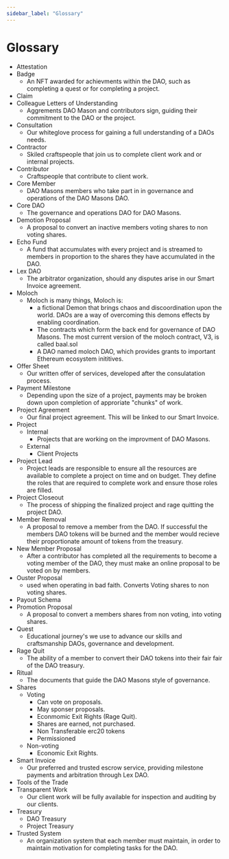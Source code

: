 ```yaml
---
sidebar_label: "Glossary"
---
```


# Glossary

- Attestation
- Badge
  - An NFT awarded for achievments within the DAO, such as completing a quest or for completing a project.
- Claim
- Colleague Letters of Understanding
  - Aggrements DAO Mason and contributors sign, guiding their commitment to the DAO or the project.
- Consultation
  - Our whiteglove process for gaining a full understanding of a DAOs needs.
- Contractor
  - Skiled craftspeople that join us to complete client work and or internal projects.
- Contributor
  - Craftspeople that contribute to client work.
- Core Member
  - DAO Masons members who take part in in governance and operations of the DAO Masons DAO.
- Core DAO
  - The governance and operations DAO for DAO Masons.
- Demotion Proposal
  - A proposal to convert an inactive members voting shares to non voting shares. 
- Echo Fund
  - A fund that accumulates with every project and is streamed to members in proportion to the shares they have accumulated in the DAO.
- Lex DAO
  - The arbitrator organization, should any disputes arise in our Smart Invoice agreement.
- Moloch
  - Moloch is many things, Moloch is:
    - a fictional Demon that brings chaos and discoordination upon the world. DAOs are a way of overcoming this demons effects by enabling coordination.
    - The contracts which form the back end for governance of DAO Masons. The most current version of the moloch contract, V3, is called baal.sol
    - A DAO named moloch DAO, which provides grants to important Ethereum ecosystem inititives. 
- Offer Sheet
  - Our written offer of services, developed after the consulatation process.
- Payment Milestone
  - Depending upon the size of a project, payments may be broken down upon completion of approriate "chunks" of work.
- Project Agreement
  - Our final project agreement. This will be linked to our Smart Invoice.
- Project
  - Internal
    - Projects that are working on the improvment of DAO Masons.
  - External
    - Client Projects
- Project Lead
  - Project leads are responsible to ensure all the resources are available to complete a project on time and on budget. They define the roles that are required to complete work and ensure those roles are filled.
- Project Closeout
  - The process of shipping the finalized project and rage quitting the project DAO.
- Member Removal
  - A proposal to remove a member from the DAO. If successful the members DAO tokens will be burned and the member would recieve their proportionate amount of tokens from the treasury.
- New Member Proposal
  - After a contributor has completed all the requirements to become a voting member of the DAO, they must make an online proposal to be voted on by members.
- Ouster Proposal
  - used when operating in bad faith. Converts Voting shares to non voting shares.
- Payout Schema
- Promotion Proposal
  - A proposal to convert a members shares from non voting, into voting shares.
- Quest
  - Educational journey's we use to advance our skills and craftsmanship DAOs, governance and development.
- Rage Quit
  - The ability of a member to convert their DAO tokens into their fair fair of the DAO treasury.
- Ritual
  - The documents that guide the DAO Masons style of governance.
- Shares 
  - Voting
    - Can vote on proposals.
    - May sponser proposals.
    - Econmomic Exit Rights (Rage Quit).
    - Shares are earned, not purchased.
    - Non Transferable erc20 tokens
    - Permissioned
  - Non-voting
    - Economic Exit Rights.
- Smart Invoice
  - Our preferred and trusted escrow service, providing milestone payments and arbitration through Lex DAO.
- Tools of the Trade
- Transparent Work
  - Our client work will be fully available for inspection and auditing by our clients.
- Treasury 
  - DAO Treasury
  - Project Treasury
- Trusted System
  - An organization system that each member must maintain, in order to maintain motivation for completing tasks for the DAO.
